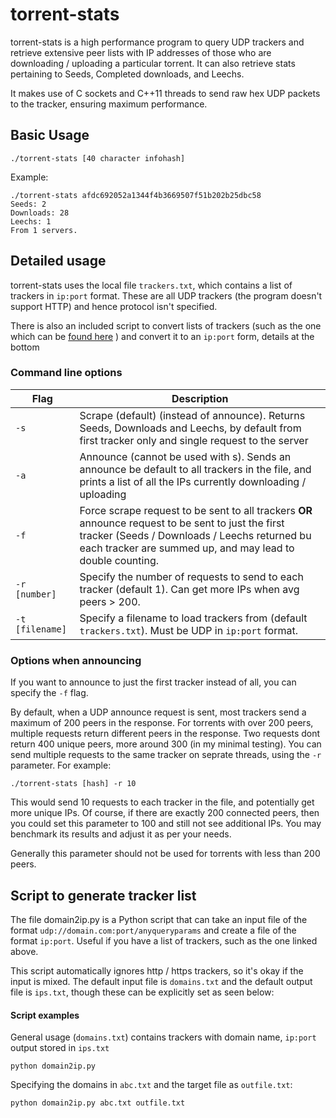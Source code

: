 # torrent-stats

torrent-stats is a high performance program to query UDP trackers and retrieve extensive peer lists with IP addresses of those who are downloading / uploading a particular torrent. It can also retrieve stats pertaining to Seeds, Completed downloads, and Leechs. 

It makes use of C sockets and C++11 threads to send raw hex UDP packets to the tracker, ensuring maximum performance.

## Basic Usage

```
./torrent-stats [40 character infohash]
```

Example:
```
./torrent-stats afdc692052a1344f4b3669507f51b202b25dbc58
Seeds: 2
Downloads: 28
Leechs: 1
From 1 servers.
```

## Detailed usage

torrent-stats uses the local file `trackers.txt`, which contains a list of trackers in `ip:port` format. These are all UDP trackers (the program doesn't support HTTP) and hence protocol isn't specified. 

There is also an included script to convert lists of trackers (such as the one which can be [found here](https://github.com/ngosang/trackerslist/blob/master/trackers_all_udp.txt) ) and convert it to an `ip:port` form, details at the bottom

### Command line options

| Flag | Description |
| --- | --- |
| `-s` | Scrape (default) (instead of announce). Returns Seeds, Downloads and Leechs, by default from first tracker only and single request to the server|
| `-a` | Announce (cannot be used with s). Sends an announce be default to all trackers in the file, and prints a list of all the IPs currently downloading / uploading |
| `-f` | Force scrape request to be sent to all trackers **OR** announce request to be sent to just the first tracker (Seeds / Downloads / Leechs returned bu each tracker are summed up, and may lead to double counting. |
| `-r [number]` | Specify the number of requests to send to each tracker (default 1). Can get more IPs when avg peers > 200. |
| `-t [filename]` | Specify a filename to load trackers from (default `trackers.txt`). Must be UDP in `ip:port` format. |

### Options when announcing

If you want to announce to just the first tracker instead of all, you can specify the `-f` flag.

By default, when a UDP announce request is sent, most trackers send a maximum of 200 peers in the response. For torrents with over 200 peers, multiple requests return different peers in the response. Two requests dont return 400 unique peers, more around 300 (in my minimal testing). You can send multiple requests to the same tracker on seprate threads, using the `-r` parameter. For example:

```
./torrent-stats [hash] -r 10
```

This would send 10 requests to each tracker in the file, and potentially get more unique IPs. Of course, if there are exactly 200 connected peers, then you could set this parameter to 100 and still not see additional IPs. You may benchmark its results and adjust it as per your needs.

Generally this parameter should not be used for torrents with less than 200 peers.

## Script to generate tracker list

The file domain2ip.py is a Python script that can take an input file of the format `udp://domain.com:port/anyqueryparams` and create a file of the format `ip:port`. Useful if you have a list of trackers, such as the one linked above. 

This script automatically ignores http / https trackers, so it's okay if the input is mixed. 
The default input file is `domains.txt` and the default output file is `ips.txt`, though these can be explicitly set as seen below:

#### Script examples

General usage (`domains.txt`) contains trackers with domain name, `ip:port` output stored in `ips.txt`
```
python domain2ip.py
```

Specifying the domains in `abc.txt` and the target file as `outfile.txt`:
```
python domain2ip.py abc.txt outfile.txt
```
